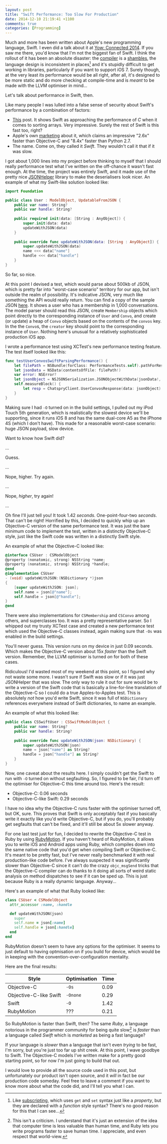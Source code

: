 ```yaml
---
layout: post
title: "Swift Performance: Too Slow For Production"
date: 2014-12-10 21:19:41 +1100
comments: true
categories: [Programming]
---
```


Much and more has been written about Apple's new programming language, Swift.
I even did a talk about it at [Yow: Connected 2014][Yow]. If you saw me there,
you'd know that I'm not the biggest fan of Swift. I think the rollout of it has
been an absolute disaster: the [compiler][BugReport] is a [shambles][Issues], 
the language design is inconsistent in places[^1] and it's stupidly difficult
to get working in libraries, particularly if you want to support iOS 7. Surely
though, at the very least its performance would be all right, after all, it's
designed to be more static and do more checking at compile-time and is _meant_
to be made with the LLVM optimiser in mind...

Let's talk about performance in Swift, then.

<!--more-->

Like many people I was lulled into a false sense of security about Swift's
performance by a combination of factors:

- [This][PerformancePost] post. It shows Swift as approaching the performance
of _C_ when it comes to sorting arrays. Very impressive. Surely the rest of
Swift is this fast too, right?
- Apple's own [marketing][Marketing] about it, which claims an impressive
"2.6x" faster than Objective-C and "8.4x" faster than Python 2.7.
- The name. Come on, they called it _Swift_. They wouldn't call it that if it
was slow.

I got about 1,000 lines into my project before thinking to myself that I should
really performance test what I've written on the off-chance it wasn't fast
enough. At the time, the project was entirely Swift, and it made use of the
pretty nice [JSONHelper] library to make the deserialisers look nicer. An
example of what my Swift-like solution looked like:

```Swift
import Foundation

public class User : ModelObject, UpdatableFromJSON {
    public var name: String?
    public var handle: String?
    
    public required init(data: [String : AnyObject]) {
        super.init(data: data)
        updateWithJSON(data)
    }
    
    public override func updateWithJSON(data: [String : AnyObject]) {
        super.updateWithJSON(data)
        name <<< data["name"]
        handle <<< data["handle"]
    }
}
```

So far, so nice. 

At this point I devised a test, which would parse about 500kb of JSON, which 
is pretty far into "worst-case scenario" territory for our app, but isn't 
outside the realm of possibility. It's indicative JSON, very much like 
something the API would really return. You can find a copy of the sample JSON
[here][SampleJSON]. It shows a user who has a membership in 1,000 
conversations. The model parser should read this JSON, create `Membership` 
objects which point directly to the corresponding instance of `User` and 
`Convo`, and create (or update) a heap of `Convo` objects based on the contents
of the `convos` key. In the the `Convo`s, the `creator` key should point to 
the corresponding instance of `User`. Nothing here's unusual for a relatively
sophisticated production iOS app.

I wrote a performance test using XCTest's new performance testing feature.
The test itself looked like this:

```Swift
func testUserConvosSwiftParsingPerformance() {
    let filePath = NSBundle(forClass: PerformanceTests.self).pathForResource("convos", ofType: "json")
    let jsonData = NSData(contentsOfFile: filePath!)
    var error: NSError?
    let jsonObject = NSJSONSerialization.JSONObjectWithData(jsonData!, options: nil, error: &error)! as [String : AnyObject]
    self.measureBlock() {
        let resp = ChatspryClient.UserConvosResponse(data: jsonObject)
    }
}
```

Making sure I had `-O` turned on in the build settings, I pulled out my iPod
Touch 5th generation, which is realistically the slowest device we'll be 
supporting, since it runs iOS 8 and has the same dual-core A5 as the iPhone 
4S (which I don't have). This made for a reasonable worst-case scenario: huge
JSON payload, slow device.

Want to know how Swift did?

...

Guess.

...

Nope, higher. Try again.

...

Nope, _higher_, try again!

...

Oh fine I'll just tell you! It took 1.42 _seconds_. One-point-four-two 
*_seconds_*. That can't be right! Horrified by this, I decided to quickly whip
up an Objective-C version of the same performance test. It was just the bare
minimum code to implement the test, written in a distinctly Objective-C style,
just like the Swift code was written in a distinctly Swift style.

An example of what the Objective-C looked like:

```Objective-C
@interface CSUser : CSModelObject
@property (nonatomic, strong) NSString *name;
@property (nonatomic, strong) NSString *handle;
@end
@implementation CSUser
- (void) updateWithJSON:(NSDictionary *)json
{
    [super updateWithJSON: json];
    self.name = json[@"name"];
    self.handle = json[@"handle"];
}
@end
```

There were also implementations for `CSMembership` and `CSConvo` among others,
and superclasses too. It was a pretty representative parser. So I whipped out
my trusty XCTest case and created a new performance test which used the 
Objective-C classes instead, again making sure that `-Os` was enabled in the
build settings.

You'll never guess. This version runs on my device in just 0.09 seconds. Which
makes the Objective-C version about 15x _faster_ than the Swift version.
Remember, the LLVM optimiser is turned _on_ for both of these cases.

Ridiculous! I'd wasted most of my weekend at this point, so I figured why not
waste some more. I wasn't sure if Swift was slow or if it was just JSONHelper
that was slow. The only way to rule it out for sure would be to write a version
of the Swift code that is basically a line-for-line translation of the
Objective-C so I could do a true Apples-to-Apples test. This is absolutely
_not_ how you'd write Swift, since it was full of `NSDictionary` references
everywhere instead of Swift dictionaries, to name an example.

An example of what this looked like:
```Swift
public class CSSwiftUser : CSSwiftModelObject {
    public var name: String?
    public var handle: String?
    
    public override func updateWithJSON(json: NSDictionary) {
        super.updateWithJSON(json)
        name = json["name"] as String?
        handle = json["handle"] as String?
    }
}
```

Now, one caveat about the results here. I simply couldn't get the Swift to run
with `-O` turned on without segfaulting. So, I figured to be fair, I'd turn off
the optimiser for Objective-C this time around too. Here's the result:

- Objective-C: 0.06 seconds
- Objective-C-like Swift: 0.29 seconds

I have no idea why the Objective-C runs faster with the optimiser turned off,
but OK, sure. This proves that Swift is only acceptably fast if you basically
write it exactly like you'd write Objective-C, but if you do, you'll probably
get segfaults that can't be fixed, and it'll still be about 5x slower anyway.

For one last test just for fun, I decided to rewrite the Objective-C test in
Ruby by using [RubyMotion]. If you haven't heard of RubyMotion, it allows you
to write iOS and Android apps using Ruby, which compiles down into the same
native code that you'd get when compiling Swift or Objective-C. It's meant to
be pretty fast, but I've never really benchmarked it with real production-like
code before. I've always suspected it was significantly slower than Objective-C
since it can't do the crazy `objc_msgSend` tricks that the Objective-C compiler
can do thanks to it doing all sorts of weird static analysis on method
dispatches to see if it can be sped up. This is just because Ruby is a really
dynamic language. Anyway...

Here's an example of what that Ruby looked like:

```Ruby
class CSUser < CSModelObject
  attr_accessor :name, :handle

  def updateWithJSON(json)
    super
    self.name = json[:name]
    self.handle = json[:handle]
  end
end
```

RubyMotion doesn't seem to have any options for the optimiser. It seems to just
default to having optmisation on if you build for device, which would be in
keeping with the convention-over-configuration mentality.

Here are the final results:

| Style                   | Optimisation | Time |
| -----                   | ------------ | ---- |
| Objective-C             | `-Os`        | 0.09 |
| Objective-C-like Swift  | `-Onone`     | 0.29 |
| Swift                   | `-O`         | 1.42 |
| RubyMotion              | ???          | 0.21 |

So RubyMotion is faster than Swift, then? The same _Ruby_, a language notorious
in the programmer community for being quite slow[^2] is _faster_ than a
language called _Swift_ which is _marketed_ as being a fast language?

If your language is _slower_ than a language that isn't even _trying_ to be
fast, I'm sorry, but you're just too far up shit creek. At this point, I wave
goodbye to Swift. The Objective-C models I've written make for a pretty good
starting point, so for now I'm just going to build that out.

I would love to provide all the source code used in this post, but
unfortunately our product isn't open source, and it _will_ in fact be our
production code someday. Feel free to leave a comment if you want to know more
about what the code did, and I'll tell you what I can.


[^1]: Like [subscripting](https://developer.apple.com/library/ios/documentation/Swift/Conceptual/Swift_Programming_Language/Subscripts.html), which uses `get` and `set` syntax just like a _property_, but they are declared with a _function_ style syntax? There's no good reason for this that I can see...
[^2]: This isn't a criticism. I understand that it's just an extension of the idea that computer time is less valuable than human time, and Ruby lets you write programs faster to save human time. I appreciate, and even respect that world-view.

[Yow]: https://a.confui.com/public/conferences/533ec7198cc0a36c75000001/locations/533ec7198cc0a36c75000002/topics/53ce20d9513b88d51d00009c?framehost=http://connected.yowconference.com.au
[BugReport]: https://dl.dropboxusercontent.com/s/c0zhhy57sqst4hs/Screenshot%202014-11-05%2019.01.19.png?dl=0
[Issues]: https://github.com/practicalswift/swift-compiler-crashes
[PerformancePost]: http://www.jessesquires.com/apples-to-apples-part-three/
[Marketing]: https://www.apple.com/au/swift/
[JSONHelper]: https://github.com/isair/JSONHelper
[SampleJSON]: /images/convos.json
[RubyMotion]: http://www.rubymotion.com
